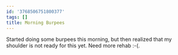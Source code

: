 ```yaml
---
id: '3768506751800377'
tags: []
title: Morning Burpees
---
```


Started doing some burpees this morning, but then realized that my shoulder is not ready for this yet. Need more rehab :-(.
